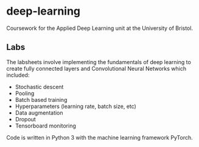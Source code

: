 # deep-learning
Coursework for the Applied Deep Learning unit at the University of Bristol. 

## Labs 

The labsheets involve implementing the fundamentals of deep learning to create fully connected layers and Convolutional Neural Networks which included:

- Stochastic descent
- Pooling
- Batch based training
- Hyperparameters (learning rate, batch size, etc)
- Data augmentation
- Dropout
- Tensorboard monitoring

Code is written in Python 3 with the machine learning framework PyTorch.
